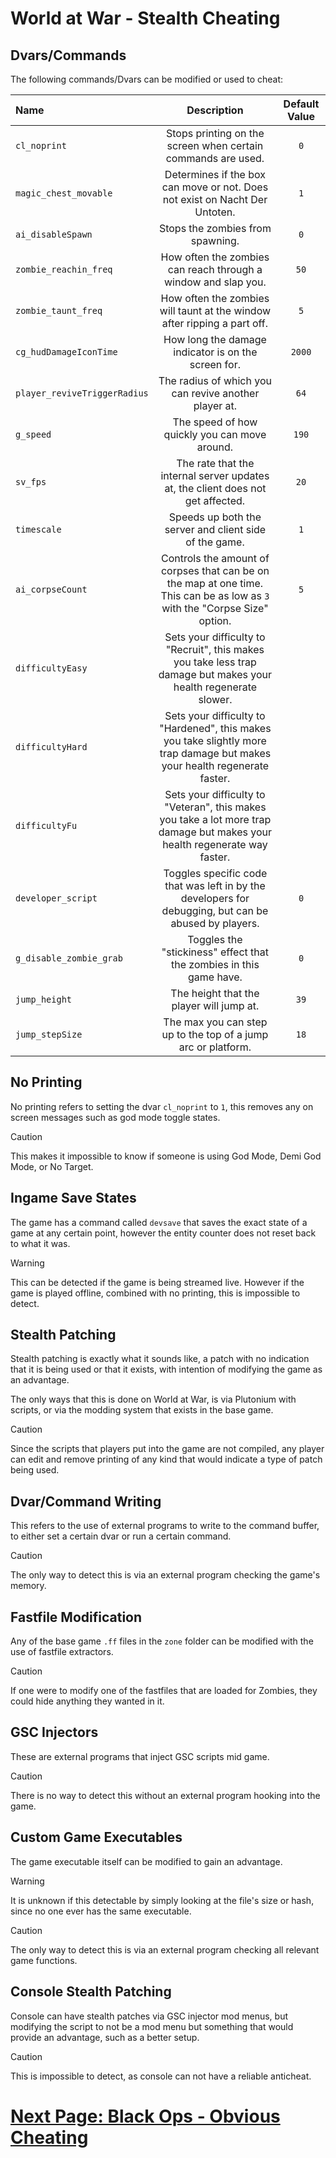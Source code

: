 # World at War - Stealth Cheating

## Dvars/Commands
The following commands/Dvars can be modified or used to cheat:

| Name                         |                                                         Description                                                         | Default Value |
| :--------------------------- | :-------------------------------------------------------------------------------------------------------------------------: | :-----------: |
| `cl_noprint`                 |                                Stops printing on the screen when certain commands are used.                                 |      `0`      |
| `magic_chest_movable`        |                         Determines if the box can move or not. Does not exist on Nacht Der Untoten.                         |      `1`      |
| `ai_disableSpawn`            |                                              Stops the zombies from spawning.                                               |      `0`      |
| `zombie_reachin_freq`        |                               How often the zombies can reach through a window and slap you.                                |     `50`      |
| `zombie_taunt_freq`          |                          How often the zombies will taunt at the window after ripping a part off.                           |      `5`      |
| `cg_hudDamageIconTime`       |                                     How long the damage indicator is on the screen for.                                     |    `2000`     |
| `player_reviveTriggerRadius` |                                    The radius of which you can revive another player at.                                    |     `64`      |
| `g_speed`                    |                                        The speed of how quickly you can move around.                                        |     `190`     |
| `sv_fps`                     |                       The rate that the internal server updates at, the client does not get affected.                       |     `20`      |
| `timescale`                  |                                   Speeds up both the server and client side of the game.                                    |      `1`      |
| `ai_corpseCount`             | Controls the amount of corpses that can be on the map at one time. This can be as low as `3` with the "Corpse Size" option. |      `5`      |
| `difficultyEasy`             |      Sets your difficulty to "Recruit", this makes you take less trap damage but makes your health regenerate slower.       |
| `difficultyHard`             | Sets your difficulty to "Hardened", this makes you take slightly more trap damage but makes your health regenerate faster.  |
| `difficultyFu`               | Sets your difficulty to "Veteran", this makes you take a lot more trap damage but makes your health regenerate way faster.  |
| `developer_script`           |            Toggles specific code that was left in by the developers for debugging, but can be abused by players.            |      `0`      |
| `g_disable_zombie_grab`      |                             Toggles the "stickiness" effect that the zombies in this game have.                             |      `0`      |
| `jump_height`                |                                          The height that the player will jump at.                                           |     `39`      |
| `jump_stepSize`              |                                The max you can step up to the top of a jump arc or platform.                                |     `18`      |

## No Printing
No printing refers to setting the dvar `cl_noprint` to `1`, this removes any on screen messages such as god mode toggle states.

> [!CAUTION]
> This makes it impossible to know if someone is using God Mode, Demi God Mode, or No Target.

## Ingame Save States
The game has a command called `devsave` that saves the exact state of a game at any certain point, however the entity counter does not reset back to what it was.

> [!WARNING]
> This can be detected if the game is being streamed live. However if the game is played offline, combined with no printing, this is impossible to detect.

## Stealth Patching
Stealth patching is exactly what it sounds like, a patch with no indication that it is being used or that it exists, with intention of modifying the game as an advantage.

The only ways that this is done on World at War, is via Plutonium with scripts, or via the modding system that exists in the base game.

> [!CAUTION]
> Since the scripts that players put into the game are not compiled, any player can edit and remove printing of any kind that would indicate a type of patch being used.

## Dvar/Command Writing
This refers to the use of external programs to write to the command buffer, to either set a certain dvar or run a certain command.

> [!CAUTION]
> The only way to detect this is via an external program checking the game's memory.

## Fastfile Modification
Any of the base game `.ff` files in the `zone` folder can be modified with the use of fastfile extractors.

> [!CAUTION]
> If one were to modify one of the fastfiles that are loaded for Zombies, they could hide anything they wanted in it.

## GSC Injectors
These are external programs that inject GSC scripts mid game.

> [!CAUTION]
> There is no way to detect this without an external program hooking into the game.

## Custom Game Executables
The game executable itself can be modified to gain an advantage.

> [!WARNING]
> It is unknown if this detectable by simply looking at the file's size or hash, since no one ever has the same executable.

> [!CAUTION]
> The only way to detect this is via an external program checking all relevant game functions.

## Console Stealth Patching
Console can have stealth patches via GSC injector mod menus, but modifying the script to not be a mod menu but something that would provide an advantage, such as a better setup.

> [!CAUTION]
> This is impossible to detect, as console can not have a reliable anticheat.

# [Next Page: Black Ops - Obvious Cheating](../bo1/Obvious-Cheating.md)